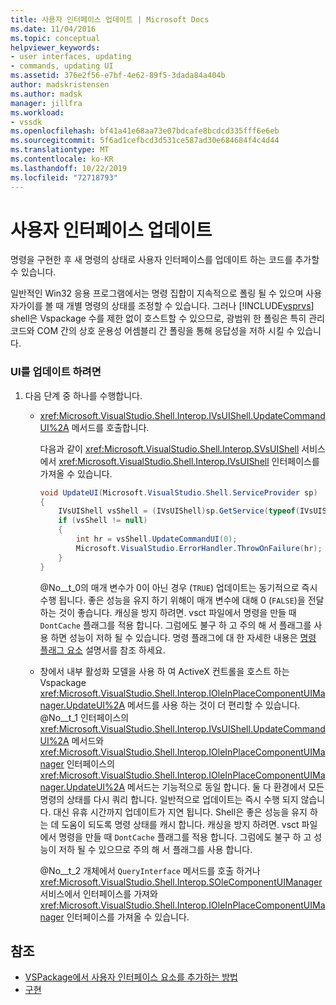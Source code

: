 ```yaml
---
title: 사용자 인터페이스 업데이트 | Microsoft Docs
ms.date: 11/04/2016
ms.topic: conceptual
helpviewer_keywords:
- user interfaces, updating
- commands, updating UI
ms.assetid: 376e2f56-e7bf-4e62-89f5-3dada84a404b
author: madskristensen
ms.author: madsk
manager: jillfra
ms.workload:
- vssdk
ms.openlocfilehash: bf41a41e68aa73e07bdcafe8bcdcd335fff6e6eb
ms.sourcegitcommit: 5f6ad1cefbcd3d531ce587ad30e684684f4c4d44
ms.translationtype: MT
ms.contentlocale: ko-KR
ms.lasthandoff: 10/22/2019
ms.locfileid: "72718793"
---
```

# <a name="updating-the-user-interface"></a>사용자 인터페이스 업데이트
명령을 구현한 후 새 명령의 상태로 사용자 인터페이스를 업데이트 하는 코드를 추가할 수 있습니다.

 일반적인 Win32 응용 프로그램에서는 명령 집합이 지속적으로 폴링 될 수 있으며 사용자가이를 볼 때 개별 명령의 상태를 조정할 수 있습니다. 그러나 [!INCLUDE[vsprvs](../code-quality/includes/vsprvs_md.md)] shell은 Vspackage 수를 제한 없이 호스트할 수 있으므로, 광범위 한 폴링은 특히 관리 코드와 COM 간의 상호 운용성 어셈블리 간 폴링을 통해 응답성을 저하 시킬 수 있습니다.

### <a name="to-update-the-ui"></a>UI를 업데이트 하려면

1. 다음 단계 중 하나를 수행합니다.

    - <xref:Microsoft.VisualStudio.Shell.Interop.IVsUIShell.UpdateCommandUI%2A> 메서드를 호출합니다.

         다음과 같이 <xref:Microsoft.VisualStudio.Shell.Interop.SVsUIShell> 서비스에서 <xref:Microsoft.VisualStudio.Shell.Interop.IVsUIShell> 인터페이스를 가져올 수 있습니다.

        ```csharp
        void UpdateUI(Microsoft.VisualStudio.Shell.ServiceProvider sp)
        {
            IVsUIShell vsShell = (IVsUIShell)sp.GetService(typeof(IVsUIShell));
            if (vsShell != null)
            {
                int hr = vsShell.UpdateCommandUI(0);
                Microsoft.VisualStudio.ErrorHandler.ThrowOnFailure(hr);
            }
        }

        ```

         @No__t_0의 매개 변수가 0이 아닌 경우 (`TRUE`) 업데이트는 동기적으로 즉시 수행 됩니다. 좋은 성능을 유지 하기 위해이 매개 변수에 대해 0 (`FALSE`)을 전달 하는 것이 좋습니다. 캐싱을 방지 하려면. vsct 파일에서 명령을 만들 때 `DontCache` 플래그를 적용 합니다. 그럼에도 불구 하 고 주의 해 서 플래그를 사용 하면 성능이 저하 될 수 있습니다. 명령 플래그에 대 한 자세한 내용은 [명령 플래그 요소](../extensibility/command-flag-element.md) 설명서를 참조 하세요.

    - 창에서 내부 활성화 모델을 사용 하 여 ActiveX 컨트롤을 호스트 하는 Vspackage <xref:Microsoft.VisualStudio.Shell.Interop.IOleInPlaceComponentUIManager.UpdateUI%2A> 메서드를 사용 하는 것이 더 편리할 수 있습니다. @No__t_1 인터페이스의 <xref:Microsoft.VisualStudio.Shell.Interop.IVsUIShell.UpdateCommandUI%2A> 메서드와 <xref:Microsoft.VisualStudio.Shell.Interop.IOleInPlaceComponentUIManager> 인터페이스의 <xref:Microsoft.VisualStudio.Shell.Interop.IOleInPlaceComponentUIManager.UpdateUI%2A> 메서드는 기능적으로 동일 합니다. 둘 다 환경에서 모든 명령의 상태를 다시 쿼리 합니다. 일반적으로 업데이트는 즉시 수행 되지 않습니다. 대신 유휴 시간까지 업데이트가 지연 됩니다. Shell은 좋은 성능을 유지 하는 데 도움이 되도록 명령 상태를 캐시 합니다. 캐싱을 방지 하려면. vsct 파일에서 명령을 만들 때 `DontCache` 플래그를 적용 합니다. 그럼에도 불구 하 고 성능이 저하 될 수 있으므로 주의 해 서 플래그를 사용 합니다.

         @No__t_2 개체에서 `QueryInterface` 메서드를 호출 하거나 <xref:Microsoft.VisualStudio.Shell.Interop.SOleComponentUIManager> 서비스에서 인터페이스를 가져와 <xref:Microsoft.VisualStudio.Shell.Interop.IOleInPlaceComponentUIManager> 인터페이스를 가져올 수 있습니다.

## <a name="see-also"></a>참조
- [VSPackage에서 사용자 인터페이스 요소를 추가하는 방법](../extensibility/internals/how-vspackages-add-user-interface-elements.md)
- [구현](../extensibility/internals/command-implementation.md)